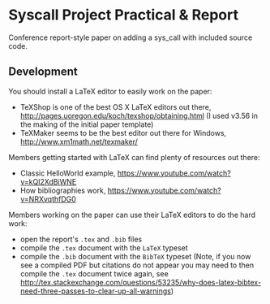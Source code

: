 Syscall Project Practical & Report
===
Conference report-style paper on adding a sys_call with included source code.

Development
---
You should install a LaTeX editor to easily work on the paper:
 - TeXShop is one of the best OS X LaTeX editors out there, http://pages.uoregon.edu/koch/texshop/obtaining.html (I used v3.56 in the making of the initial paper template)
 - TeXMaker seems to be the best editor out there for Windows, http://www.xm1math.net/texmaker/

Members getting started with LaTeX can find plenty of resources out there:
 - Classic HelloWorld example, https://www.youtube.com/watch?v=kQl2XdBiWNE
 - How bibliographies work, https://www.youtube.com/watch?v=NRXvqthfDG0

Members working on the paper can use their LaTeX editors to do the hard work:
 - open the report's `.tex` and `.bib` files
 - compile the `.tex` document with the `LaTeX` typeset
 - compile the `.bib` document with the `BibTeX` typeset (Note, if you now see a compiled PDF but citations do not appear you may need to then compile the `.tex` document twice again, see http://tex.stackexchange.com/questions/53235/why-does-latex-bibtex-need-three-passes-to-clear-up-all-warnings)
